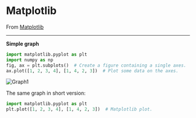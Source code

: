 # Matplotlib

From <a href="https://matplotlib.org/" target="_blank">Matplotlib</a>

---

**Simple graph**
```python
import matplotlib.pyplot as plt
import numpy as np
fig, ax = plt.subplots()  # Create a figure containing a single axes.
ax.plot([1, 2, 3, 4], [1, 4, 2, 3])  # Plot some data on the axes.
```
![Graph1](https://raw.githubusercontent.com/rodoliva/Python-Studies/master/Machine%20Learning/MathPlot/graph1.png)

The same graph in short version:
```python
import matplotlib.pyplot as plt
plt.plot([1, 2, 3, 4], [1, 4, 2, 3])  # Matplotlib plot.
```

